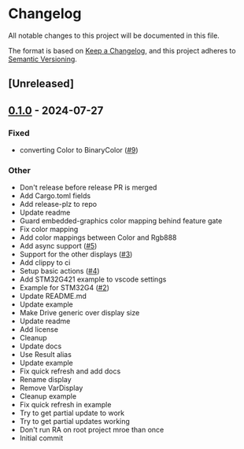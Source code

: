 # Changelog
All notable changes to this project will be documented in this file.

The format is based on [Keep a Changelog](https://keepachangelog.com/en/1.0.0/),
and this project adheres to [Semantic Versioning](https://semver.org/spec/v2.0.0.html).

## [Unreleased]

## [0.1.0](https://github.com/avsaase/weact-studio-epd/releases/tag/v0.1.0) - 2024-07-27

### Fixed
- converting Color to BinaryColor ([#9](https://github.com/avsaase/weact-studio-epd/pull/9))

### Other
- Don't release before release PR is merged
- Add Cargo.toml fields
- Add release-plz to repo
- Update readme
- Guard embedded-graphics color mapping behind feature gate
- Fix color mapping
- Add color mappings between Color and Rgb888
- Add async support ([#5](https://github.com/avsaase/weact-studio-epd/pull/5))
- Support for the other displays ([#3](https://github.com/avsaase/weact-studio-epd/pull/3))
- Add clippy to ci
- Setup basic actions ([#4](https://github.com/avsaase/weact-studio-epd/pull/4))
- Add STM32G421 example to vscode settings
- Example for STM32G4 ([#2](https://github.com/avsaase/weact-studio-epd/pull/2))
- Update README.md
- Update example
- Make Drive generic over display size
- Update readme
- Add license
- Cleanup
- Update docs
- Use Result alias
- Update example
- Fix quick refresh and add docs
- Rename display
- Remove VarDisplay
- Cleanup example
- Fix quick refresh in example
- Try to get partial update to work
- Try to get partial updates working
- Don't run RA on root project mroe than once
- Initial commit
